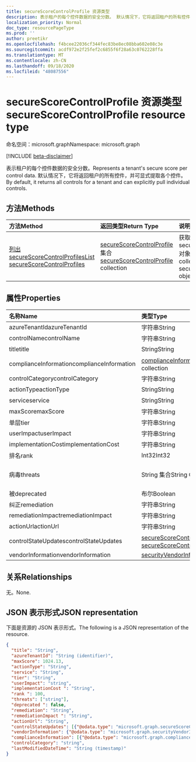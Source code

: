 ```yaml
---
title: secureScoreControlProfile 资源类型
description: 表示租户的每个控件数据的安全分数。 默认情况下，它将返回租户的所有控件，并可显式提取各个控件。
localization_priority: Normal
doc_type: resourcePageType
ms.prod: ''
author: preetikr
ms.openlocfilehash: f4bcee22036cf344fec83be8ec08bba602e08c3e
ms.sourcegitcommit: acdf972e2f25fef2c6855f6f28a63c0762228ffa
ms.translationtype: MT
ms.contentlocale: zh-CN
ms.lasthandoff: 09/18/2020
ms.locfileid: "48087556"
---
```

# <a name="securescorecontrolprofile-resource-type"></a><span data-ttu-id="6ba01-104">secureScoreControlProfile 资源类型</span><span class="sxs-lookup"><span data-stu-id="6ba01-104">secureScoreControlProfile resource type</span></span>

<span data-ttu-id="6ba01-105">命名空间：microsoft.graph</span><span class="sxs-lookup"><span data-stu-id="6ba01-105">Namespace: microsoft.graph</span></span>

[!INCLUDE [beta-disclaimer](../../includes/beta-disclaimer.md)]

<span data-ttu-id="6ba01-106">表示租户的每个控件数据的安全分数。</span><span class="sxs-lookup"><span data-stu-id="6ba01-106">Represents a tenant's secure score per control data.</span></span> <span data-ttu-id="6ba01-107">默认情况下，它将返回租户的所有控件，并可显式提取各个控件。</span><span class="sxs-lookup"><span data-stu-id="6ba01-107">By default, it returns all controls for a tenant and can explicitly pull individual controls.</span></span>


## <a name="methods"></a><span data-ttu-id="6ba01-108">方法</span><span class="sxs-lookup"><span data-stu-id="6ba01-108">Methods</span></span>

| <span data-ttu-id="6ba01-109">方法</span><span class="sxs-lookup"><span data-stu-id="6ba01-109">Method</span></span>   | <span data-ttu-id="6ba01-110">返回类型</span><span class="sxs-lookup"><span data-stu-id="6ba01-110">Return Type</span></span>|<span data-ttu-id="6ba01-111">说明</span><span class="sxs-lookup"><span data-stu-id="6ba01-111">Description</span></span>|
|:---------------|:--------|:----------|
|[<span data-ttu-id="6ba01-112">列出 secureScoreControlProfiles</span><span class="sxs-lookup"><span data-stu-id="6ba01-112">List secureScoreControlProfiles</span></span>](../api/securescorecontrolprofiles-list.md) | <span data-ttu-id="6ba01-113">[secureScoreControlProfile](securescorecontrolprofiles.md) 集合</span><span class="sxs-lookup"><span data-stu-id="6ba01-113">[secureScoreControlProfile](securescorecontrolprofiles.md) collection</span></span> |<span data-ttu-id="6ba01-114">获取 secureScoreControlProfile 对象的集合。</span><span class="sxs-lookup"><span data-stu-id="6ba01-114">Get a collection of secureScoreControlProfile objects.</span></span>|


## <a name="properties"></a><span data-ttu-id="6ba01-115">属性</span><span class="sxs-lookup"><span data-stu-id="6ba01-115">Properties</span></span>

|<span data-ttu-id="6ba01-116">名称</span><span class="sxs-lookup"><span data-stu-id="6ba01-116">Name</span></span> |<span data-ttu-id="6ba01-117">类型</span><span class="sxs-lookup"><span data-stu-id="6ba01-117">Type</span></span> |<span data-ttu-id="6ba01-118">说明</span><span class="sxs-lookup"><span data-stu-id="6ba01-118">Description</span></span> |
|:--|:--|:--|
|   <span data-ttu-id="6ba01-119">azureTenantId</span><span class="sxs-lookup"><span data-stu-id="6ba01-119">azureTenantId</span></span>   |   <span data-ttu-id="6ba01-120">字符串</span><span class="sxs-lookup"><span data-stu-id="6ba01-120">String</span></span>  |   <span data-ttu-id="6ba01-121">租户 ID 的 GUID 字符串。</span><span class="sxs-lookup"><span data-stu-id="6ba01-121">GUID string for tenant ID.</span></span>  |
|   <span data-ttu-id="6ba01-122">controlName</span><span class="sxs-lookup"><span data-stu-id="6ba01-122">controlName</span></span> |   <span data-ttu-id="6ba01-123">字符串</span><span class="sxs-lookup"><span data-stu-id="6ba01-123">String</span></span>  |   <span data-ttu-id="6ba01-124">控件的名称。</span><span class="sxs-lookup"><span data-stu-id="6ba01-124">Name of the control.</span></span> |
|   <span data-ttu-id="6ba01-125">title</span><span class="sxs-lookup"><span data-stu-id="6ba01-125">title</span></span>   |   <span data-ttu-id="6ba01-126">String</span><span class="sxs-lookup"><span data-stu-id="6ba01-126">String</span></span>  |   <span data-ttu-id="6ba01-127">控件的标题。</span><span class="sxs-lookup"><span data-stu-id="6ba01-127">Title of the control.</span></span>   |
| <span data-ttu-id="6ba01-128">complianceInformation</span><span class="sxs-lookup"><span data-stu-id="6ba01-128">complianceInformation</span></span> | <span data-ttu-id="6ba01-129">[complianceInformation](complianceinformation.md) 集合</span><span class="sxs-lookup"><span data-stu-id="6ba01-129">[complianceInformation](complianceinformation.md) collection</span></span> | <span data-ttu-id="6ba01-130">与安全得分控制相关联的合规性信息的集合</span><span class="sxs-lookup"><span data-stu-id="6ba01-130">The collection of compliance information associated with secure score control</span></span> |
|   <span data-ttu-id="6ba01-131">controlCategory</span><span class="sxs-lookup"><span data-stu-id="6ba01-131">controlCategory</span></span> |   <span data-ttu-id="6ba01-132">字符串</span><span class="sxs-lookup"><span data-stu-id="6ba01-132">String</span></span>  |   <span data-ttu-id="6ba01-133">控制操作类别 (帐户、数据、设备、应用程序、基础结构) 。</span><span class="sxs-lookup"><span data-stu-id="6ba01-133">Control action category (Account, Data, Device, Apps, Infrastructure).</span></span>  |
|   <span data-ttu-id="6ba01-134">actionType</span><span class="sxs-lookup"><span data-stu-id="6ba01-134">actionType</span></span>  |   <span data-ttu-id="6ba01-135">String</span><span class="sxs-lookup"><span data-stu-id="6ba01-135">String</span></span>  |   <span data-ttu-id="6ba01-136">Control action type (Config、审阅和行为) 。</span><span class="sxs-lookup"><span data-stu-id="6ba01-136">Control action type (Config, Review, Behavior).</span></span> |
|   <span data-ttu-id="6ba01-137">service</span><span class="sxs-lookup"><span data-stu-id="6ba01-137">service</span></span> |   <span data-ttu-id="6ba01-138">String</span><span class="sxs-lookup"><span data-stu-id="6ba01-138">String</span></span>  |   <span data-ttu-id="6ba01-139">拥有控件 (Exchange、Sharepoint、Azure AD) 的服务。</span><span class="sxs-lookup"><span data-stu-id="6ba01-139">Service that owns the control (Exchange, Sharepoint, Azure AD).</span></span> |
|   <span data-ttu-id="6ba01-140">maxScore</span><span class="sxs-lookup"><span data-stu-id="6ba01-140">maxScore</span></span> |  <span data-ttu-id="6ba01-141">字符串</span><span class="sxs-lookup"><span data-stu-id="6ba01-141">String</span></span>  |   <span data-ttu-id="6ba01-142">指定日期的当前获得的最大分数。</span><span class="sxs-lookup"><span data-stu-id="6ba01-142">Current obtained max score on specified date.</span></span>   |
|   <span data-ttu-id="6ba01-143">单层</span><span class="sxs-lookup"><span data-stu-id="6ba01-143">tier</span></span> |  <span data-ttu-id="6ba01-144">字符串</span><span class="sxs-lookup"><span data-stu-id="6ba01-144">String</span></span>  |   <span data-ttu-id="6ba01-145">控制层 (核心、纵深防御、高级 ) </span><span class="sxs-lookup"><span data-stu-id="6ba01-145">Control tier (Core, Defense in Depth, Advanced.)</span></span>    |
|   <span data-ttu-id="6ba01-146">userImpact</span><span class="sxs-lookup"><span data-stu-id="6ba01-146">userImpact</span></span> |    <span data-ttu-id="6ba01-147">字符串</span><span class="sxs-lookup"><span data-stu-id="6ba01-147">String</span></span>  | <span data-ttu-id="6ba01-148">实施控制 (低、中、高) 的用户影响。</span><span class="sxs-lookup"><span data-stu-id="6ba01-148">User impact of implementing control (low, moderate, high).</span></span>    |
|   <span data-ttu-id="6ba01-149">implementationCost</span><span class="sxs-lookup"><span data-stu-id="6ba01-149">implementationCost</span></span> |    <span data-ttu-id="6ba01-150">字符串</span><span class="sxs-lookup"><span data-stu-id="6ba01-150">String</span></span>  |   <span data-ttu-id="6ba01-151">Implemmentating 控件的资源成本 (low、适中、高) 。</span><span class="sxs-lookup"><span data-stu-id="6ba01-151">Resource cost of implemmentating control (low, moderate, high).</span></span> |
|   <span data-ttu-id="6ba01-152">排名</span><span class="sxs-lookup"><span data-stu-id="6ba01-152">rank</span></span> |  <span data-ttu-id="6ba01-153">Int32</span><span class="sxs-lookup"><span data-stu-id="6ba01-153">Int32</span></span>   |   <span data-ttu-id="6ba01-154">Microsoft 的控制堆栈排名。</span><span class="sxs-lookup"><span data-stu-id="6ba01-154">Microsoft's stack ranking of control.</span></span>   |
|   <span data-ttu-id="6ba01-155">病毒</span><span class="sxs-lookup"><span data-stu-id="6ba01-155">threats</span></span> |   <span data-ttu-id="6ba01-156">String 集合</span><span class="sxs-lookup"><span data-stu-id="6ba01-156">String Collection</span></span>   |   <span data-ttu-id="6ba01-157">控制缓解 (accountBreach、dataDeletion、dataExfiltration、dataSpillage、elevationOfPrivilege、maliciousInsider、passwordCracking、phishingOrWhaling、欺骗) 的威胁列表。</span><span class="sxs-lookup"><span data-stu-id="6ba01-157">List of threats the control mitigates (accountBreach,dataDeletion,dataExfiltration,dataSpillage,elevationOfPrivilege,maliciousInsider,passwordCracking,phishingOrWhaling,spoofing).</span></span> |
|   <span data-ttu-id="6ba01-158">被</span><span class="sxs-lookup"><span data-stu-id="6ba01-158">deprecated</span></span> |    <span data-ttu-id="6ba01-159">布尔</span><span class="sxs-lookup"><span data-stu-id="6ba01-159">Boolean</span></span> |   <span data-ttu-id="6ba01-160">指示是否已对控件进行折旧的标志。</span><span class="sxs-lookup"><span data-stu-id="6ba01-160">Flag to indicate if a control is depreciated.</span></span>   |
|   <span data-ttu-id="6ba01-161">纠正</span><span class="sxs-lookup"><span data-stu-id="6ba01-161">remediation</span></span> |   <span data-ttu-id="6ba01-162">字符串</span><span class="sxs-lookup"><span data-stu-id="6ba01-162">String</span></span>  |   <span data-ttu-id="6ba01-163">对控件将有助于修正的内容的说明。</span><span class="sxs-lookup"><span data-stu-id="6ba01-163">Description of what the control will help remediate.</span></span> |
|   <span data-ttu-id="6ba01-164">remediationImpact</span><span class="sxs-lookup"><span data-stu-id="6ba01-164">remediationImpact</span></span> | <span data-ttu-id="6ba01-165">字符串</span><span class="sxs-lookup"><span data-stu-id="6ba01-165">String</span></span>  |   <span data-ttu-id="6ba01-166">对修正用户影响的说明。</span><span class="sxs-lookup"><span data-stu-id="6ba01-166">Description of the impact on users of the remediation.</span></span> |
|   <span data-ttu-id="6ba01-167">actionUrl</span><span class="sxs-lookup"><span data-stu-id="6ba01-167">actionUrl</span></span> | <span data-ttu-id="6ba01-168">字符串</span><span class="sxs-lookup"><span data-stu-id="6ba01-168">String</span></span>  |   <span data-ttu-id="6ba01-169">可将控件 actioned 到的位置的 URL。</span><span class="sxs-lookup"><span data-stu-id="6ba01-169">URL to where the control can be actioned.</span></span> |
|   <span data-ttu-id="6ba01-170">controlStateUpdates</span><span class="sxs-lookup"><span data-stu-id="6ba01-170">controlStateUpdates</span></span> | <span data-ttu-id="6ba01-171">[secureScoreControlStateUpdate](securescorecontrolstateupdate.md) 集合</span><span class="sxs-lookup"><span data-stu-id="6ba01-171">[secureScoreControlStateUpdate](securescorecontrolstateupdate.md) collection</span></span> |    <span data-ttu-id="6ba01-172">用于指示租户已将控件标记 (ignore、thirdParty、已评审)  (支持 [更新](../api/securescorecontrolprofiles-update.md)) 的标记。</span><span class="sxs-lookup"><span data-stu-id="6ba01-172">Flag to indicate where the tenant has marked a control (ignore, thirdParty, reviewed) (supports [update](../api/securescorecontrolprofiles-update.md)).</span></span> |
|   <span data-ttu-id="6ba01-173">vendorInformation</span><span class="sxs-lookup"><span data-stu-id="6ba01-173">vendorInformation</span></span> | [<span data-ttu-id="6ba01-174">securityVendorInformation</span><span class="sxs-lookup"><span data-stu-id="6ba01-174">securityVendorInformation</span></span>](securityvendorinformation.md) |

## <a name="relationships"></a><span data-ttu-id="6ba01-175">关系</span><span class="sxs-lookup"><span data-stu-id="6ba01-175">Relationships</span></span>

<span data-ttu-id="6ba01-176">无。</span><span class="sxs-lookup"><span data-stu-id="6ba01-176">None.</span></span>

## <a name="json-representation"></a><span data-ttu-id="6ba01-177">JSON 表示形式</span><span class="sxs-lookup"><span data-stu-id="6ba01-177">JSON representation</span></span>

<span data-ttu-id="6ba01-178">下面是资源的 JSON 表示形式。</span><span class="sxs-lookup"><span data-stu-id="6ba01-178">The following is a JSON representation of the resource.</span></span>

<!-- {
  "blockType": "resource",
  "optionalProperties": [

  ],
  "@odata.type": "microsoft.graph.secureScoreControlProfile"
}-->

```json
{
  "title": "String",
  "azureTenantId": "String (identifier)",
  "maxScore": 1024.13,
  "actionType": "String",
  "service": "String",
  "tier": "String",
  "userImpact": "string",
  "implementationCost ": "String",
  "rank ": 100,
  "threats": ["string"],
  "deprecated ": false,
  "remediation": "String",
  "remediationImpact ": "String",
  "actionUrl": "String",
  "controlStateUpdates": [{"@odata.type": "microsoft.graph.secureScoreControlStateUpdate"}],
  "vendorInformation": {"@odata.type": "microsoft.graph.securityVendorInformation"},
  "complianceInformation": [{"@odata.type": "microsoft.graph.complianceInformation"}],
  "controlCategory": "string",
  "lastModifiedDateTime": "String (timestamp)"
}


```


<!--
{
  "type": "#page.annotation",
  "description": "secureScoreControlProfiles resource",
  "keywords": "",
  "section": "documentation",
  "tocPath": "",
  "suppressions": []
}
-->


